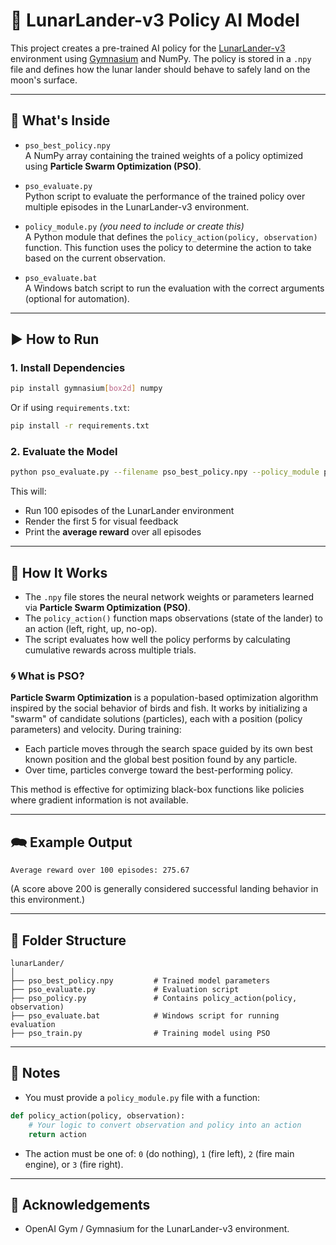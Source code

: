 
# 🚀 LunarLander-v3 Policy AI Model

This project creates a pre-trained AI policy for the [LunarLander-v3](https://gymnasium.farama.org/environments/box2d/lunar_lander/) environment using [Gymnasium](https://gymnasium.farama.org/) and NumPy. The policy is stored in a `.npy` file and defines how the lunar lander should behave to safely land on the moon's surface.

---

## 📆 What's Inside

- `pso_best_policy.npy`  
  A NumPy array containing the trained weights of a policy optimized using **Particle Swarm Optimization (PSO)**.

- `pso_evaluate.py`  
  Python script to evaluate the performance of the trained policy over multiple episodes in the LunarLander-v3 environment.

- `policy_module.py` *(you need to include or create this)*  
  A Python module that defines the `policy_action(policy, observation)` function. This function uses the policy to determine the action to take based on the current observation.

- `pso_evaluate.bat`  
  A Windows batch script to run the evaluation with the correct arguments (optional for automation).

---

## ▶️ How to Run

### 1. Install Dependencies

```bash
pip install gymnasium[box2d] numpy
```

Or if using `requirements.txt`:

```bash
pip install -r requirements.txt
```

### 2. Evaluate the Model

```bash
python pso_evaluate.py --filename pso_best_policy.npy --policy_module policy_module
```

This will:

- Run 100 episodes of the LunarLander environment
- Render the first 5 for visual feedback
- Print the **average reward** over all episodes

---

## 🧠 How It Works

- The `.npy` file stores the neural network weights or parameters learned via **Particle Swarm Optimization (PSO)**.
- The `policy_action()` function maps observations (state of the lander) to an action (left, right, up, no-op).
- The script evaluates how well the policy performs by calculating cumulative rewards across multiple trials.

### 🌀 What is PSO?

**Particle Swarm Optimization** is a population-based optimization algorithm inspired by the social behavior of birds and fish. It works by initializing a "swarm" of candidate solutions (particles), each with a position (policy parameters) and velocity. During training:

- Each particle moves through the search space guided by its own best known position and the global best position found by any particle.
- Over time, particles converge toward the best-performing policy.

This method is effective for optimizing black-box functions like policies where gradient information is not available.

---

## 🗪 Example Output

```text
Average reward over 100 episodes: 275.67
```

(A score above 200 is generally considered successful landing behavior in this environment.)

---

## 📁 Folder Structure

```text
lunarLander/
│
├── pso_best_policy.npy         # Trained model parameters
├── pso_evaluate.py             # Evaluation script
├── pso_policy.py               # Contains policy_action(policy, observation)
├── pso_evaluate.bat            # Windows script for running evaluation
├── pso_train.py                # Training model using PSO
```

---

## 📌 Notes

- You must provide a `policy_module.py` file with a function:

```python
def policy_action(policy, observation):
    # Your logic to convert observation and policy into an action
    return action
```

- The action must be one of: `0` (do nothing), `1` (fire left), `2` (fire main engine), or `3` (fire right). 

---

## 🙌 Acknowledgements

- OpenAI Gym / Gymnasium for the LunarLander-v3 environment.
